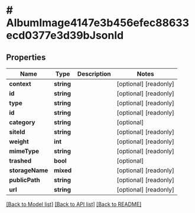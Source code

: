 # # AlbumImage4147e3b456efec88633ecd0377e3d39bJsonld

## Properties

Name | Type | Description | Notes
------------ | ------------- | ------------- | -------------
**context** | **string** |  | [optional] [readonly]
**id** | **string** |  | [optional] [readonly]
**type** | **string** |  | [optional] [readonly]
**id** | **string** |  | [optional] [readonly]
**category** | **string** |  | [optional]
**siteId** | **string** |  | [optional] [readonly]
**weight** | **int** |  | [optional] [readonly]
**mimeType** | **string** |  | [optional] [readonly]
**trashed** | **bool** |  | [optional]
**storageName** | **mixed** |  | [optional] [readonly]
**publicPath** | **string** |  | [optional] [readonly]
**url** | **string** |  | [optional] [readonly]

[[Back to Model list]](../../README.md#models) [[Back to API list]](../../README.md#endpoints) [[Back to README]](../../README.md)
